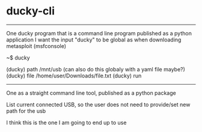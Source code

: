 # ducky-cli

---

One ducky program that is a command line program published as a python application
I want the input "ducky" to be global as when downloading metasploit (msfconsole)

~$ ducky

(ducky) path /mnt/usb (can also do this globaly with a yaml file maybe?)
(ducky) file /home/user/Downloads/file.txt
(ducky) run

---

One as a straight command line tool, published as a python package


List current connected USB, so the user does not need to provide/set new path for the usb

I think this is the one I am going to end up to use
